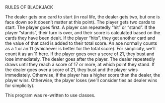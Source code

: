 RULES OF BLACKJACK

The dealer gets one card to start (in real life, the dealer gets two, but one is face down so it doesn’t matter at this point).
The player gets two cards to start.
The player goes first.
A player can repeatedly “hit” or “stand”.
If the player “stands”, their turn is over, and their score is calculated based on the cards they have been dealt.
If the player “hits”, they get another card and the value of that card is added to their total score.
An ace normally counts as a 1 or an 11 (whichever is better for the total score). For simplicity, we’ll count it as an 11 here.
If the player goes over a score of 21, they bust and lose immediately.
The dealer goes after the player.
The dealer repeatedly draws until they reach a score of 17 or more, at which point they stand.
If the dealer goes over a score of 21, they bust and the player wins immediately.
Otherwise, if the player has a higher score than the dealer, the player wins. Otherwise, the player loses (we’ll consider ties as dealer wins for simplicity).

This program was re-written to use classes.
